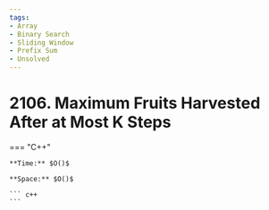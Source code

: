 ```yaml
---
tags:
- Array
- Binary Search
- Sliding Window
- Prefix Sum
- Unsolved
---
```



# 2106. Maximum Fruits Harvested After at Most K Steps

=== "C++"

    **Time:** $O()$

    **Space:** $O()$

    ``` c++
    ```